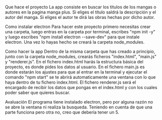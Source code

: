 Que hace el proyecto
La app consiste en buscar los titulos de los mangas o autores en la pagina manga plus.
Si eliges el título saldrá la descripción y el autor del manga.
Si eliges el autor te dirá las obras hechas por dicho autor.

Como instalar electron
Para hacer este proyecto primero necesitas crear una carpeta, luego entras en la carpeta por terminal, escribes "npm init -y" y luego escribes "npm install electron --save-dev" para que instale electron. Una vez lo hayas hecho se creará la carpeta node_modules.

Como hacer la app
Dentro de la misma carpeta que has creado a principio, junto con la carpeta node_modules, crearás ficheros "index.html", "main.js" y "renderer.js".
En el fichero index.html harás la estructura básica del proyecto, es donde pides los datos al usuario.
En el fichero main.js es donde estarán los ajustes para que al entrar en la terminal y ejecutar el comando "npm start" se te abrirá automaticamente una ventana con lo que haya dentro de tu fichero index.html.
El fichero renderer.js será el encargado de recibir los datos que pongas en el index.html y con los cuales poder saber que quieres buscar.

Avaluación
El programa tiene instalado electron, pero por alguna razón no se abre la ventana ni realiza la busqueda.
Teniendo en cuenta de que una parte funciona pero otra no, creo que debería tener un 5.
